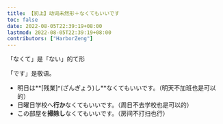 ```yaml
---
title: 【初上】动词未然形＋なくてもいいです
toc: false
date: 2022-08-05T22:39:19+08:00
lastmod: 2022-08-05T22:39:19+08:00
contributors: ["HarborZeng"]
---
```


「なくて」是「ない」的て形

「です」是敬语。

- 明日は**[残業]^(ざんぎょう)し**なくてもいいです。（明天不加班也是可以的）
- 日曜日学校へ**行か**なくてもいいです。（周日不去学校也是可以的）
- この部屋を**掃除し**なくてもいいです。（房间不打扫也行）

